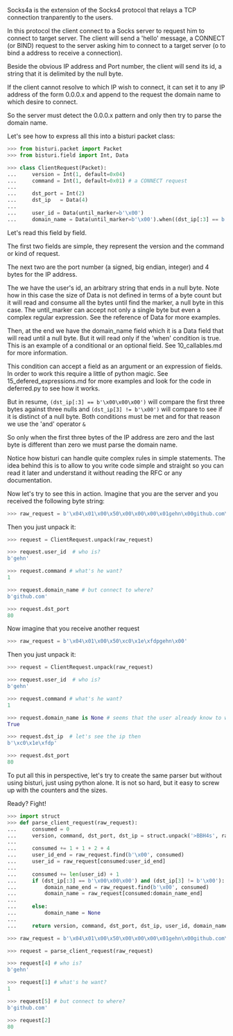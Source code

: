 Socks4a is the extension of the Socks4 protocol that relays a TCP connection tranparently to the users.

In this protocol the client connect to a Socks server to request him to connect to target server.
The client will send a 'hello' message, a CONNECT (or BIND) request to the server asking him to connect to
a target server (o to bind a address to receive a connection).

Beside the obvious IP address and Port number, the client will send its id, a string that it is delimited by
the null byte.

If the client cannot resolve to which IP wish to connect, it can set it to any IP address of the form 0.0.0.x
and append to the request the domain name to which desire to connect.

So the server must detect the 0.0.0.x pattern and only then try to parse the domain name.

Let's see how to express all this into a bisturi packet class:

```python
>>> from bisturi.packet import Packet
>>> from bisturi.field import Int, Data

>>> class ClientRequest(Packet):
...     version = Int(1, default=0x04)
...     command = Int(1, default=0x01) # a CONNECT request
... 
...     dst_port = Int(2)
...     dst_ip   = Data(4)
... 
...     user_id = Data(until_marker=b'\x00')
...     domain_name = Data(until_marker=b'\x00').when((dst_ip[:3] == b'\x00\x00\x00') & (dst_ip[3] != b'\x00'))

```

Let's read this field by field.

The first two fields are simple, they represent the version and the command or kind of request.

The next two are the port number (a signed, big endian, integer) and 4 bytes for the IP address.

The we have the user's id, an arbitrary string that ends in a null byte. Note how in this case the size of Data
is not defined in terms of a byte count but it will read and consume all the bytes until find the marker, a null byte
in this case.
The until_marker can accept not only a single byte but even a complex regular expression. See the reference of Data for more
examples.

Then, at the end we have the domain_name field which it is a Data field that will read until a null byte. 
But it will read only if the 'when' condition is true. This is an example of a conditional or an optional field.
See 10_callables.md for more information.

This condition can accept a field as an argument or an expression of fields. In order to work this require a little of 
python magic. See 15_defered_expressions.md for more examples and look for the code in deferred.py to see how it works.

But in resume, ```(dst_ip[:3] == b'\x00\x00\x00')``` will compare the first three bytes against three nulls and
```(dst_ip[3] != b'\x00')``` will compare to see if it is distinct of a null byte. Both conditions must be met and
for that reason we use the 'and' operator ```&```

So only when the first three bytes of the IP address are zero and the last byte is different than zero we must
parse the domain name.

Notice how bisturi can handle quite complex rules in simple statements. The idea behind this is to allow to you write
code simple and straight so you can read it later and understand it without reading the RFC or any documentation.

Now let's try to see this in action.
Imagine that you are the server and you received the following byte string:

```python
>>> raw_request = b'\x04\x01\x00\x50\x00\x00\x00\x01gehn\x00github.com\x00'

```

Then you just unpack it:

```python
>>> request = ClientRequest.unpack(raw_request)

>>> request.user_id  # who is?
b'gehn'

>>> request.command # what's he want?
1

>>> request.domain_name # but connect to where?
b'github.com'

>>> request.dst_port
80

```

Now imagine that you receive another request

```python
>>> raw_request = b'\x04\x01\x00\x50\xc0\x1e\xfdpgehn\x00'

```

Then you just unpack it:

```python
>>> request = ClientRequest.unpack(raw_request)

>>> request.user_id  # who is?
b'gehn'

>>> request.command # what's he want?
1

>>> request.domain_name is None # seems that the user already know to which ip to connect
True

>>> request.dst_ip  # let's see the ip then
b'\xc0\x1e\xfdp'

>>> request.dst_port
80

```

To put all this in perspective, let's try to create the same parser but without using bisturi, just using python alone.
It is not so hard, but it easy to screw up with the counters and the sizes.

Ready? Fight!


```python
>>> import struct
>>> def parse_client_request(raw_request):
...     consumed = 0
...     version, command, dst_port, dst_ip = struct.unpack('>BBH4s', raw_request[:1+1+2+4])
...
...     consumed += 1 + 1 + 2 + 4
...     user_id_end = raw_request.find(b'\x00', consumed)
...     user_id = raw_request[consumed:user_id_end]
...
...     consumed += len(user_id) + 1
...     if (dst_ip[:3] == b'\x00\x00\x00') and (dst_ip[3] != b'\x00'):
...         domain_name_end = raw_request.find(b'\x00', consumed)
...         domain_name = raw_request[consumed:domain_name_end]
...
...     else:
...         domain_name = None
...
...     return version, command, dst_port, dst_ip, user_id, domain_name

>>> raw_request = b'\x04\x01\x00\x50\x00\x00\x00\x01gehn\x00github.com\x00'

>>> request = parse_client_request(raw_request)

>>> request[4] # who is?
b'gehn'

>>> request[1] # what's he want?
1

>>> request[5] # but connect to where?
b'github.com'

>>> request[2]
80

```

